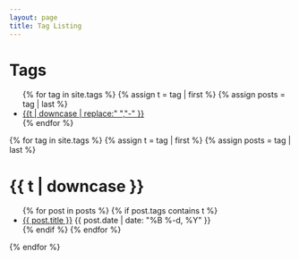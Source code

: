 ```yaml
---
layout: page
title: Tag Listing
---
```


<h1>Tags</h1>
<ul class="tags">
{% for tag in site.tags %}
  {% assign t = tag | first %}
  {% assign posts = tag | last %}
  <li>
    <a href="#{{t | downcase | replace " ","-"}}">
      {{t | downcase | replace:" ","-" }}
    </a>
 </li>
{% endfor %}
</ul>

{% for tag in site.tags %}
  {% assign t = tag | first %}
  {% assign posts = tag | last %}

<h1>{{ t | downcase }}</h1>
<ul>
{% for post in posts %}
  {% if post.tags contains t %}
  <li>
    <a href="{{ post.url }}">{{ post.title }}</a>
    <span class="date">{{ post.date | date: "%B %-d, %Y"  }}</span>
  </li>
  {% endif %}
{% endfor %}
</ul>
{% endfor %}
